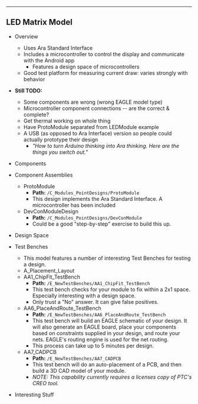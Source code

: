 ___
## LED Matrix Model

* Overview
    * Uses Ara Standard Interface
    * Includes a microcontroller to control the display and communicate with the Android app
    	* Features a design space of microcontrollers
    * Good test platform for measuring current draw: varies strongly with behavior

* **Still TODO:**
    * Some components are wrong (wrong EAGLE model type)
    * Microcontroller component connections -- are the correct & complete?
    * Get thermal working on whole thing
    * Have ProtoModule separated from LEDModule example
    * A USB (as opposed to Ara Interface) version so people could actually prototype their design
    	* _"How to turn Arduino thinking into Ara thinking. Here are the things you switch out."_
* Components
* Component Assemblies
    * ProtoModule
        * **Path:** `/C_Modules_PointDesigns/ProtoModule`
        * This design implements the Ara Standard Interface. A microcontroller has been included 
    * DevConModuleDesign
        * **Path:** `/C_Modules_PointDesigns/DevConModule`
        * Could be a good "step-by-step" exercise to build this up.
* Design Space
* Test Benches
    * This model features a number of interesting Test Benches for testing a design.
    * A_Placement_Layout
    * AA1_ChipFit_TestBench
        * **Path:** `/E_NewTestBenches/AA1_ChipFit_TestBench`
        * This test bench checks for your module to fix within a 2x1 space. Especially interesting with a design space.
        * Only trust a "No" answer. It can give false positives.
    * AA6_PlaceAndRoute_TestBench
        * **Path:** `/E_NewTestBenches/AA6_PlaceAndRoute_TestBench`
        * This test bench will build an EAGLE schematic of your design. It will also generate an EAGLE board, place your components based on constraints supplied in your design, and route your nets. EAGLE's routing engine is used for the net routing.
        * This process can take up to 5 minutes per design.
    * AA7_CADPCB
        * **Path:** `/E_NewTestBenches/AA7_CADPCB`
        * This test bench will do an auto-placement of a PCB, and then build a 3D CAD model of your module.
        * _*NOTE:* This capability currently requires a licenses copy of PTC's CREO tool._
* Interesting Stuff